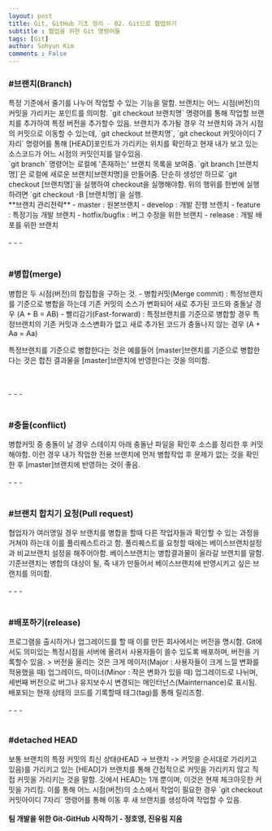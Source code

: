 ```yaml
---
layout: post
title: Git, GitHub 기초 정리 - 02. Git으로 협업하기
subtitle : 협업을 위한 Git 명령어들
tags: [Git]
author: Sohyun Kim
comments : False
---
```


<h3>#브랜치(Branch)</h3>   
특정 기준에서 줄기를 나누어 작업할 수 있는 기능을 말함.   
브랜치는 어느 시점(버전)의 커밋을 가리키는 포인트를 의미함.   
`git checkout 브랜치명` 명령어를 통해 작업할 브랜치를 추가하여 특정 버전을 추가할수 있음.   
브랜치가 추가될 경우 각 브랜치와 과거 시점의 커밋으로 이동할 수 있는데, `git checkout 브랜치명`, `git checkout 커밋아이디 7자리` 명령어를 통해 [HEAD]포인트가 가리키는 위치를 확인하고 현재 내가 보고 있는 소스코드가 어느 시점의 커밋인지를 알수있음.   
<br>
`git branch` 명령어는 로컬에 '존재하는' 브랜치 목록을 보여줌. 
`git branch [브랜치명]`은 로컬에 새로운 브랜치[브랜치명]을 만들어줌. 
단순히 생성만 하므로 `git checkout [브랜치명]`을 실행하여 checkout을 실행해야함.    
위의 행위를 한번에 실행하려면 `git checkout -B [브랜치명]`을 실행.   
<br>
**브랜치 관리전략**
- master : 원본브랜치   
- develop : 개발 진행 브랜치   
- feature : 특정기능 개발 브랜치   
- hotfix/bugfix : 버그 수정을 위한 브랜치   
- release : 개발 배포를 위한 브랜치   

<br>   
<br>   
- - -   
<br>   
<br>   
<h3>#병합(merge)</h3>   
병합은 두 시점(버전)의 합집합을 구하는 것.   
- 병합커밋(Merge commit) : 특정브랜치를 기준으로 병합을 하는데 기존 커밋의 소스가 변화되어 새로 추가된 코드와 충돌날 경우 (A + B = AB)   
- 빨리감기(Fast-forward) : 특정브랜치를 기준으로 병합할 경우 특정브랜치의 기존 커밋과 소스변화가 없고 새로 추가된 코드가 충돌나지 않는 경우 (A + Aa = Aa)   
   
특정브랜치를 기준으로 병합한다는 것은 예를들어 [master]브랜치를 기준으로 병합한다는 것은 합친 결과물을 [master]브랜치에 반영한다는 것을 의미함.   
   
<br>
<br>   
- - -   
<br>   
<br>   
<h3>#충돌(conflict)</h3>   
병합커밋 중 충돌이 날 경우 스테이지 아래 충돌난 파일을 확인후 소스를 정리한 후 커밋해야함.   
이런 경우 내가 작업한 전용 브랜치에 먼저 병합작업 후 문제가 없는 것을 확인한 후 [master]브랜치에 반영하는 것이 좋음.    
<br>   
<br>   
- - -   
<br>   
<br>   
<h3>#브랜치 합치기 요청(Pull request)</h3>   
협업자가 여러명일 경우 브랜치를 병합을 할때 다른 작업자들과 확인할 수 있는 과정을 거쳐야 하는데 이를 풀리퀘스트라고 함.   
풀리퀘스트를 요청할 때에는 베이스브랜치설정과 비교브랜치 설정을 해주어아함.   
베이스브랜치는 병합결과물이 올라갈 브랜치를 말함. 기준브랜치는 병합의 대상이 될, 즉 내가 만들어서 베이스브랜치에 반영시키고 싶은 브랜치를 의미함.   
<br>   
<br>   
- - -   
<br>   
<br>   
<h3>#배포하기(release)</h3>   
프로그램을 출시하거나 업그레이드를 할 때 이를 만든 회사에서는 버전을 명시함. Git에서도 의미있는 특정시점을 서버에 올려서 사용자들이 쓸수 있도록 배포하며, 버전을 기록할수 있음.   
> 버전을 올리는 것은 크게 메이저(Major : 사용자들이 크게 느낄 변화를 적용했을 때) 업그레이드, 마이너(Minor : 작은 변화가 있을 때) 업그레이드로 나뉘며, 세번째 버전으로 버그나 유지보수시 변경되는 메인터넌스(Mainternance)로 표시됨.   
   
<br>
배포되는 현재 상태의 코드를 기록할때 태그(tag)를 통해 릴리즈함.      
<br>
<br>   
- - -   
<br>   
<br>   
<h3>#detached HEAD</h3>   
보통 브랜치의 특정 커밋의 최신 상태(HEAD -> 브랜치 -> 커밋을 순서대로 가리키고 있음)를 가리키고 있는 [HEAD]가 브랜치를 통해 간접적으로 커밋을 가리키지 않고 직접 커밋을 가리키는 것을 말함.   
깃에서 HEAD는 1개 뿐이며, 이것은 현재 체크아웃한 커밋을 가리킴.   
이를 통해 어느 시점(버전)의 소스에서 작업이 필요한 경우 `git checkout 커밋아이디 7자리` 명령어를 통해 이동 후 새 브랜치를 생성하여 작업할 수 있음.
<br>
<br>
<i class="far fa-bookmark"></i><b>팀 개발을 위한 Git-GitHub 시작하기 - 정호영, 진유림 지음</b>